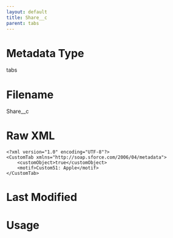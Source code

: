 ```yaml
---
layout: default
title: Share__c
parent: tabs
---
```

# Metadata Type
tabs


# Filename 
Share__c


# Raw XML
```
<?xml version="1.0" encoding="UTF-8"?>
<CustomTab xmlns="http://soap.sforce.com/2006/04/metadata">
    <customObject>true</customObject>
    <motif>Custom51: Apple</motif>
</CustomTab>
```


# Last Modified


# Usage
